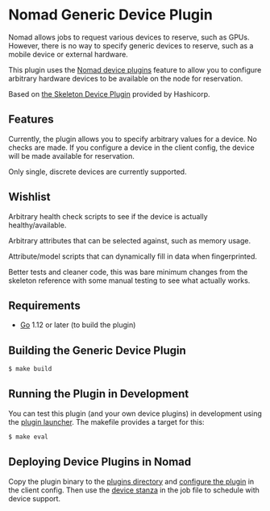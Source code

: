 Nomad Generic Device Plugin
===========================

Nomad allows jobs to request various devices to reserve, such as GPUs.  However,
there is no way to specify generic devices to reserve, such as a mobile device
or external hardware.

This plugin uses the [Nomad device plugins](https://www.nomadproject.io/docs/internals/plugins/devices.html)
feature to allow you to configure arbitrary hardware devices to be available
on the node for reservation.

Based on [the Skeleton Device Plugin](https://github.com/hashicorp/nomad-skeleton-device-plugin)
provided by Hashicorp.

Features
--------

Currently, the plugin allows you to specify arbitrary values for a device.
No checks are made.  If you configure a device in the client config, the device
will be made available for reservation.

Only single, discrete devices are currently supported.

Wishlist
--------

Arbitrary health check scripts to see if the device is actually healthy/available.

Arbitrary attributes that can be selected against, such as memory usage.

Attribute/model scripts that can dynamically fill in data when fingerprinted.

Better tests and cleaner code, this was bare minimum changes from the skeleton
reference with some manual testing to see what actually works.

Requirements
------------

- [Go](https://golang.org/doc/install) 1.12 or later (to build the plugin)

Building the Generic Device Plugin
----------------------------------

```sh
$ make build
```

Running the Plugin in Development
---------------------------------

You can test this plugin (and your own device plugins) in development using the
[plugin launcher](https://github.com/hashicorp/nomad/tree/master/plugins/shared/cmd/launcher). The makefile provides
a target for this:

```sh
$ make eval
```

Deploying Device Plugins in Nomad
---------------------------------

Copy the plugin binary to the
[plugins directory](https://www.nomadproject.io/docs/configuration/index.html#plugin_dir) and
[configure the plugin](https://www.nomadproject.io/docs/configuration/plugin.html) in the client config. Then use the
[device stanza](https://www.nomadproject.io/docs/job-specification/device.html) in the job file to schedule with
device support.
